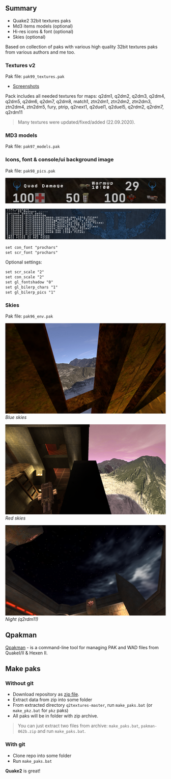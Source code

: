 ﻿## Summary
* Quake2 32bit textures paks
* Md3 items models (optional)
* Hi-res icons & font (optional)
* Skies (optional)

Based on collection of paks with various high quality 32bit textures paks from various authors and me too.

### Textures v2
Pak file: `pak99_textures.pak`

* [Screenshots](https://github.com/tosher/q2textures/tree/master/screens)

Pack includes all needed textures for maps:
q2dm1, q2dm2, q2dm3, q2dm4, q2dm5, q2dm6, q2dm7, q2dm8, match1, ztn2dm1, ztn2dm2, ztn2dm3, ztn2dm4, ztn2dm5, fury, ptrip, q2next1, q2duel1, q2duel5, q2rdm2, q2rdm7, q2rdm11

> Many textures were updated/fixed/added (22.09.2020).

### MD3 models
Pak file: `pak97_models.pak`

### Icons, font & console/ui background image
Pak file: `pak98_pics.pak`

![](screens/pics-01.png?raw=true)

![](screens/prochars-01.png?raw=true)

```
set con_font "prochars"
set scr_font "prochars"
```

Optional settings:

```
set scr_scale "2"
set con_scale "2"
set gl_fontshadow "0"
set gl_bilerp_chars "1"
set gl_bilerp_pics "1"
```

### Skies
Pak file: `pak96_env.pak`

![Blue](screens/env-01.png?raw=true)
*Blue skies*

![Red](screens/env-02.png?raw=true)
*Red skies*

![Night (q2rdm11)](screens/env-q2rdm11-03.png?raw=true)
*Night (q2rdm11)*

## Qpakman
[Qpakman](https://github.com/bunder/qpakman) - is a command-line tool for managing PAK and WAD files from QuakeI/II & Hexen II.

## Make paks

### Without git
* Download repository as [zip file](https://github.com/tosher/q2textures/archive/master.zip).
* Extract data from zip into some folder
* From extracted directory `q2textures-master`, run `make_paks.bat` (or `make_pkz.bat` for `pkz` paks)
* All paks will be in folder with zip archive.

> You can just extract two files from archive: `make_paks.bat`, `pakman-062b.zip` and run `make_paks.bat`.

### With git
* Clone repo into some folder
* Run `make_paks.bat`

**Quake2** is great!